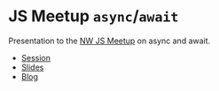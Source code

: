 # JS Meetup `async`/`await`
Presentation to the [NW JS Meetup](https://www.meetup.com/JavaScript-North-West/events/237929544/) on async and await.

- [Session](https://www.meetup.com/JavaScript-North-West/events/237929544/)
- [Slides](https://keithhenry.github.io/jsmeetup-async-await)
- [Blog](https://www.evolutionjobs.com/uk/media/async-programming-in-js-76719/)
